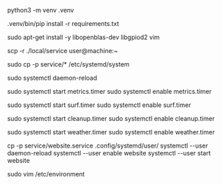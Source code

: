 python3 -m venv .venv

.venv/bin/pip install -r requirements.txt

sudo apt-get install -y libopenblas-dev libgpiod2 vim

scp -r ./local/service user@machine:~

sudo cp -p service/* /etc/systemd/system

sudo systemctl daemon-reload

sudo systemctl start metrics.timer
sudo systemctl enable metrics.timer

sudo systemctl start surf.timer
sudo systemctl enable surf.timer

sudo systemctl start cleanup.timer
sudo systemctl enable cleanup.timer

sudo systemctl start weather.timer
sudo systemctl enable weather.timer

cp -p service/website.service .config/systemd/user/
systemctl --user daemon-reload
systemctl --user enable website
systemctl --user start website


sudo vim /etc/environment